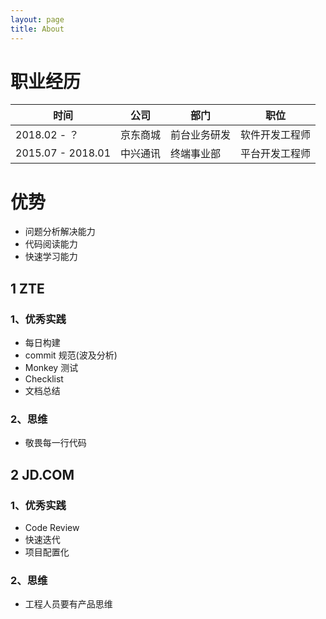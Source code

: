 ```yaml
---
layout: page
title: About
---
```

# 职业经历
时间  | 公司 | 部门 | 职位
---|--|---|---
2018.02 - ？       | 京东商城 | 前台业务研发 | 软件开发工程师    
2015.07 - 2018.01  | 中兴通讯 | 终端事业部   | 平台开发工程师


# 优势
- 问题分析解决能力
- 代码阅读能力
- 快速学习能力

## 1 ZTE
### 1、优秀实践
- 每日构建
- commit 规范(波及分析)
- Monkey 测试
- Checklist
- 文档总结

### 2、思维
- 敬畏每一行代码


## 2 JD.COM
### 1、优秀实践
- Code Review
- 快速迭代
- 项目配置化

### 2、思维
- 工程人员要有产品思维
